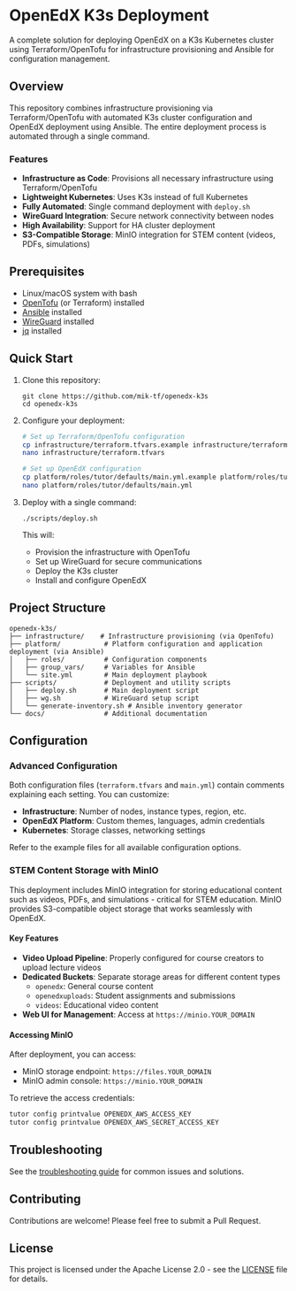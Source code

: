 # OpenEdX K3s Deployment

A complete solution for deploying OpenEdX on a K3s Kubernetes cluster using Terraform/OpenTofu for infrastructure provisioning and Ansible for configuration management.

## Overview

This repository combines infrastructure provisioning via Terraform/OpenTofu with automated K3s cluster configuration and OpenEdX deployment using Ansible. The entire deployment process is automated through a single command.

### Features

- **Infrastructure as Code**: Provisions all necessary infrastructure using Terraform/OpenTofu
- **Lightweight Kubernetes**: Uses K3s instead of full Kubernetes
- **Fully Automated**: Single command deployment with `deploy.sh`
- **WireGuard Integration**: Secure network connectivity between nodes
- **High Availability**: Support for HA cluster deployment
- **S3-Compatible Storage**: MinIO integration for STEM content (videos, PDFs, simulations)

## Prerequisites

- Linux/macOS system with bash
- [OpenTofu](https://opentofu.org/) (or Terraform) installed
- [Ansible](https://www.ansible.com/) installed
- [WireGuard](https://www.wireguard.com/) installed
- [jq](https://stedolan.github.io/jq/) installed

## Quick Start

1. Clone this repository:
   ```
   git clone https://github.com/mik-tf/openedx-k3s
   cd openedx-k3s
   ```

2. Configure your deployment:
   ```bash
   # Set up Terraform/OpenTofu configuration
   cp infrastructure/terraform.tfvars.example infrastructure/terraform.tfvars
   nano infrastructure/terraform.tfvars
   
   # Set up OpenEdX configuration
   cp platform/roles/tutor/defaults/main.yml.example platform/roles/tutor/defaults/main.yml
   nano platform/roles/tutor/defaults/main.yml
   ```

3. Deploy with a single command:
   ```
   ./scripts/deploy.sh
   ```

   This will:
   - Provision the infrastructure with OpenTofu
   - Set up WireGuard for secure communications
   - Deploy the K3s cluster
   - Install and configure OpenEdX

## Project Structure

```
openedx-k3s/
├── infrastructure/    # Infrastructure provisioning (via OpenTofu)
├── platform/           # Platform configuration and application deployment (via Ansible)
│   ├── roles/          # Configuration components
│   ├── group_vars/     # Variables for Ansible
│   └── site.yml        # Main deployment playbook
├── scripts/            # Deployment and utility scripts
│   ├── deploy.sh       # Main deployment script
│   ├── wg.sh           # WireGuard setup script
│   └── generate-inventory.sh # Ansible inventory generator
└── docs/               # Additional documentation
```

## Configuration

### Advanced Configuration

Both configuration files (`terraform.tfvars` and `main.yml`) contain comments explaining each setting. You can customize:

- **Infrastructure**: Number of nodes, instance types, region, etc.
- **OpenEdX Platform**: Custom themes, languages, admin credentials
- **Kubernetes**: Storage classes, networking settings

Refer to the example files for all available configuration options.

### STEM Content Storage with MinIO

This deployment includes MinIO integration for storing educational content such as videos, PDFs, and simulations - critical for STEM education. MinIO provides S3-compatible object storage that works seamlessly with OpenEdX.

#### Key Features

- **Video Upload Pipeline**: Properly configured for course creators to upload lecture videos
- **Dedicated Buckets**: Separate storage areas for different content types
  - `openedx`: General course content
  - `openedxuploads`: Student assignments and submissions
  - `videos`: Educational video content
- **Web UI for Management**: Access at `https://minio.YOUR_DOMAIN`

#### Accessing MinIO

After deployment, you can access:
- MinIO storage endpoint: `https://files.YOUR_DOMAIN`
- MinIO admin console: `https://minio.YOUR_DOMAIN`

To retrieve the access credentials:
```bash
tutor config printvalue OPENEDX_AWS_ACCESS_KEY
tutor config printvalue OPENEDX_AWS_SECRET_ACCESS_KEY
```

## Troubleshooting

See the [troubleshooting guide](docs/troubleshooting.md) for common issues and solutions.

## Contributing

Contributions are welcome! Please feel free to submit a Pull Request.

## License

This project is licensed under the Apache License 2.0 - see the [LICENSE](LICENSE) file for details.
